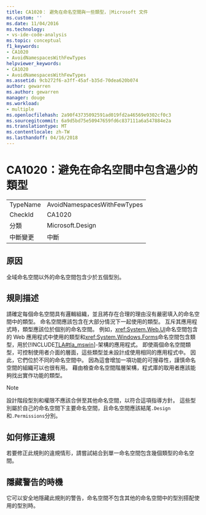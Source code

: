 ```yaml
---
title: CA1020： 避免在命名空間與一些類型，|Microsoft 文件
ms.custom: ''
ms.date: 11/04/2016
ms.technology:
- vs-ide-code-analysis
ms.topic: conceptual
f1_keywords:
- CA1020
- AvoidNamespacesWithFewTypes
helpviewer_keywords:
- CA1020
- AvoidNamespacesWithFewTypes
ms.assetid: 9cb272f6-a3ff-45af-b35d-70dea620b074
author: gewarren
ms.author: gewarren
manager: douge
ms.workload:
- multiple
ms.openlocfilehash: 2a90f43735092591ad019fd2a46569e9302cf0c3
ms.sourcegitcommit: 6a9d5bd75e50947659fd6c837111a6a547884e2a
ms.translationtype: MT
ms.contentlocale: zh-TW
ms.lasthandoff: 04/16/2018
---
```

# <a name="ca1020-avoid-namespaces-with-few-types"></a>CA1020：避免在命名空間中包含過少的類型
|||  
|-|-|  
|TypeName|AvoidNamespacesWithFewTypes|  
|CheckId|CA1020|  
|分類|Microsoft.Design|  
|中斷變更|中斷|  
  
## <a name="cause"></a>原因  
 全域命名空間以外的命名空間包含少於五個型別。  
  
## <a name="rule-description"></a>規則描述  
 請確定每個命名空間具有邏輯組織，並且將存在合理的理由沒有嚴密填入的命名空間中的類型。 命名空間應該包含在大部分情況下一起使用的類型。 互斥其應用程式時，類型應該位於個別的命名空間。 例如，<xref:System.Web.UI>命名空間包含的 Web 應用程式中使用的類型和<xref:System.Windows.Forms>命名空間包含類型，用於[!INCLUDE[TLA#tla_mswin](../code-quality/includes/tlasharptla_mswin_md.md)]-架構的應用程式。 即使兩個命名空間類型，可控制使用者介面的層面，這些類型並未設計成使用相同的應用程式中。 因此，它們位於不同的命名空間中。 因為這會增加一項功能的可搜尋性，謹慎命名空間的組織可以也很有用。 藉由檢查命名空間階層架構，程式庫的取用者應該能夠找出實作功能的類型。  
  
> [!NOTE]
>  設計階段型別和權限不應該合併至其他命名空間，以符合這項指導方針。 這些型別屬於自己的命名空間下主要命名空間，且命名空間應該結尾`.Design`和`.Permissions`分別。  
  
## <a name="how-to-fix-violations"></a>如何修正違規  
 若要修正此規則的違規情形，請嘗試結合到單一命名空間包含幾個類型的命名空間。  
  
## <a name="when-to-suppress-warnings"></a>隱藏警告的時機  
 它可以安全地隱藏此規則的警告，命名空間不包含其他的命名空間中的型別搭配使用的型別時。